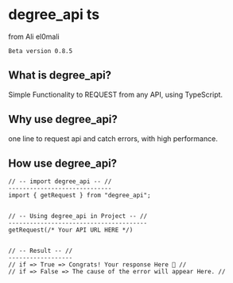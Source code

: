 # degree_api ts
from Ali el0mali
```
Beta version 0.8.5
```

## What is degree_api?
Simple Functionality to REQUEST from any API, using TypeScript.

## Why use degree_api?
one line to request api and catch errors, 
with high performance.

## How use degree_api?

```
// -- import degree_api -- //
-----------------------------
import { getRequest } from "degree_api";


// -- Using degree_api in Project -- //
---------------------------------------
getRequest(/* Your API URL HERE */)


// -- Result -- //
------------------
// if => True => Congrats! Your response Here 👏 //
// if => False => The cause of the error will appear Here. //
```